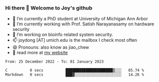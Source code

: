 ### Hi there 👋 Welcome to Joy's github

- 🔭 I’m currently a PhD student at University of Michigan Ann Arbor
- 🌱 I’m currently working with Prof. Satish Narayanasamy on hardware security
- 👯 I’m working on bioinfo related system security. 
- 📫 joydong [AT] umich.edu is the mailbox I check most often
- 😄 Pronouns: also know as jiao_chew
- 💬 read more at [my website](https://joydddd.github.io/)
<!--START_SECTION:waka-->

```text
From: 25 December 2022 - To: 01 January 2023

C          0 secs          █████████████████████▒░░░   85.74 %
Markdown   0 secs          ███▓░░░░░░░░░░░░░░░░░░░░░   14.26 %
```

<!--END_SECTION:waka-->
